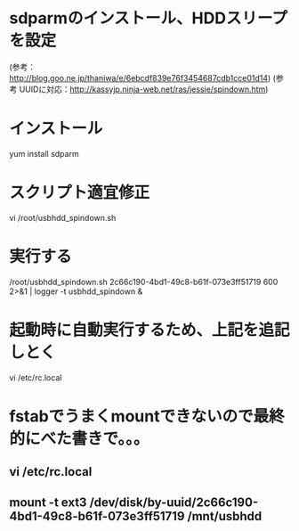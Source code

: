 # sdparmのインストール、HDDスリープを設定
(参考：http://blog.goo.ne.jp/thaniwa/e/6ebcdf839e76f3454687cdb1cce01d14)
(参考 UUIDに対応：http://kassyjp.ninja-web.net/ras/jessie/spindown.htm)


# インストール
yum install sdparm

# スクリプト適宜修正
vi /root/usbhdd_spindown.sh

# 実行する
/root/usbhdd_spindown.sh 2c66c190-4bd1-49c8-b61f-073e3ff51719 600 2>&1 | logger -t usbhdd_spindown &

# 起動時に自動実行するため、上記を追記しとく
vi /etc/rc.local 

# fstabでうまくmountできないので最終的にべた書きで。。。
vi /etc/rc.local 
--------------------
mount -t ext3 /dev/disk/by-uuid/2c66c190-4bd1-49c8-b61f-073e3ff51719 /mnt/usbhdd
--------------------


